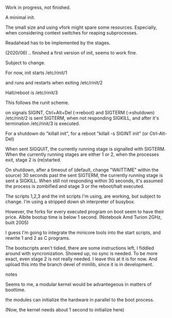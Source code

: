 Work in progress, not finished.


A minimal init. 

The small size and using vfork might spare some resources.
Especially, when considering context switches for reaping subprocesses.

Readahead has to be implemented by the stages.




(2020/06)
.. finished a first version of init, seems to work fine.

Subject to change.

For now, init starts 
/etc/rinit/1 

and runs and restarts when exiting
/etc/rinit/2

Halt/reboot is /etc/rinit/3

This follows the runit scheme.


on signals SIGINT, Ctrl+Alt+Del (->reboot) and SIGTERM (->shutdown)
/etc/rinit/2 is sent SIGTERM, when not responding SIGKILL,
and after it's termination
/etc/rinit/3 is executed.


For a shutdown do "killall init",
for a reboot "killall -s SIGINT init" (or Ctrl-Alt-Del)

When sent SIGQUIT, the currently running stage is signalled with SIGTERM.
When the currently running stages are either 1 or 2, when the processes exit,
stage 2 is (re)started.

On shutdown, after a timeout of (default, change "WAITTIME" within the source) 
30 seconds past the sent SIGTERM,
the currently running stage is sent a SIGKILL.
When still not responding within 30 seconds, 
it's assumed the process is zombified and stage 3 or
the reboot/halt executed.


The scripts 1,2,3 and the init scripts I'm using, are working, but subject to change.
I'm using a stripped down sh interpreter of busybox.

However, the forks for every executed program on boot seem to have their price.
Albite bootup time is below 1 second. (Notebook Amd Turion 2GHz, built 2005)

I guess I'm going to integrate the minicore tools into the start scripts, 
and rewrite 1 and 2 as C programs. 

The bootscripts aren't tidied, there are some instructions left, 
I fiddled around with syncronization.
Showed up, no sync is needed.
To be more exact, even stage 2 is not really needed.
I leave this at it is for now.
And upload this into the branch devel of minilib,
since it is in development.




notes

Seems to me, a modular kernel would be advantegeous in matters of boottime.

the modules can initialize the hardware in parallel to the boot process.

(Now, the kernel needs about 1 second to initialize here)




